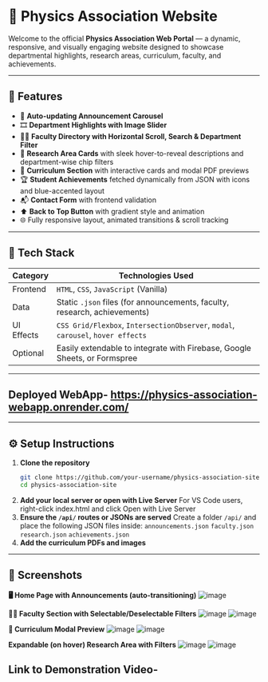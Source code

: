# 🌌 Physics Association Website

Welcome to the official **Physics Association Web Portal** — a dynamic, responsive, and visually engaging website designed to showcase departmental highlights, research areas, curriculum, faculty, and achievements.

---

## 🚀 Features

- 📢 **Auto-updating Announcement Carousel**
- 🎞️ **Department Highlights with Image Slider**
- 🧑‍🏫 **Faculty Directory with Horizontal Scroll, Search & Department Filter**
- 🧪 **Research Area Cards** with sleek hover-to-reveal descriptions and department-wise chip filters
- 📂 **Curriculum Section** with interactive cards and modal PDF previews
- 🏆 **Student Achievements** fetched dynamically from JSON with icons and blue-accented layout
- 📬 **Contact Form** with frontend validation
- ⬆️ **Back to Top Button** with gradient style and animation
- 🌐 Fully responsive layout, animated transitions & scroll tracking

---

## 🧰 Tech Stack

| Category     | Technologies Used                     |
|--------------|----------------------------------------|
| Frontend     | `HTML`, `CSS`, `JavaScript` (Vanilla) |
| Data         | Static `.json` files (for announcements, faculty, research, achievements) |
| UI Effects   | `CSS Grid/Flexbox`, `IntersectionObserver`, `modal`, `carousel`, `hover effects` |
| Optional     | Easily extendable to integrate with Firebase, Google Sheets, or Formspree |

---

## Deployed WebApp- https://physics-association-webapp.onrender.com/

---

## ⚙️ Setup Instructions

1. **Clone the repository**
   ```bash
   git clone https://github.com/your-username/physics-association-site.git
   cd physics-association-site
2. **Add your local server or open with Live Server**
   For VS Code users, right-click index.html and click Open with Live Server
3. **Ensure the `/api/` routes or JSONs are served**
   Create a folder `/api/` and place the following JSON files inside:
   `announcements.json`
   `faculty.json`
   `research.json`
   `achievements.json`
4. **Add the curriculum PDFs and images**

---

## 📸 Screenshots

**🖥️ Home Page with Announcements (auto-transitioning)**
![image](https://github.com/user-attachments/assets/8354c26e-dbb9-4f8f-832e-b9a3b7719b89)

**🧑‍🏫 Faculty Section with Selectable/Deselectable Filters**
![image](https://github.com/user-attachments/assets/90eea4e2-a78c-4d9f-9293-f958f4cadedb) ![image](https://github.com/user-attachments/assets/74af0f10-edeb-4266-a036-858fbc51784c)


**📂 Curriculum Modal Preview**
![image](https://github.com/user-attachments/assets/b4279c01-16cc-49b6-8693-29ae05ebbcc4) ![image](https://github.com/user-attachments/assets/deb6cba5-562c-43f7-9bed-b6865f727dd6)

**Expandable (on hover) Research Area with Filters**
![image](https://github.com/user-attachments/assets/ab44a35f-4de6-4fe2-8b38-db8ee77c4036) ![image](https://github.com/user-attachments/assets/d0f4e19d-340b-4ae4-8d18-d2a4426f5e36)


## Link to Demonstration Video- 

